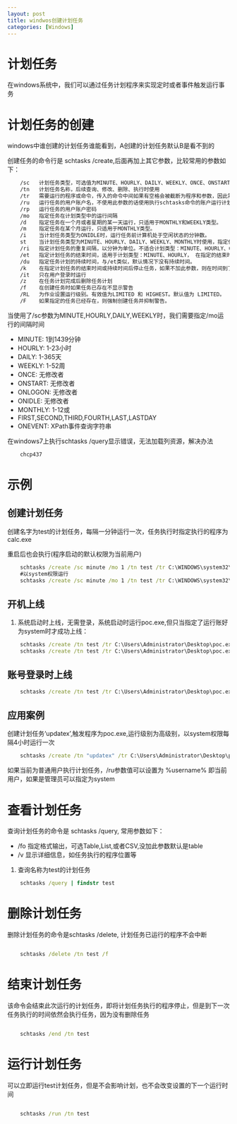 ```yaml
---
layout: post
title: windwos创建计划任务
categories: [Windows]
---
```

# 计划任务
在windows系统中，我们可以通过任务计划程序来实现定时或者事件触发运行事务
# 计划任务的创建
windows中谁创建的计划任务谁能看到，A创建的计划任务默认B是看不到的

创建任务的命令行是  schtasks /create,后面再加上其它参数，比较常用的参数如下：
``` sh
    /sc   计划任务类型，可选值为MINUTE、HOURLY、DAILY、WEEKLY、ONCE、ONSTART、ONLOGON、ONIDLE、MONTHLY、ONEVENT
    /tn   计划任务名称，后续查询、修改、删除、执行时使用
    /tr   需要运行的程序或命令，传入的命令中间如果有空格会被截断为程序和参数，因此需要将双引号转义并传入。
    /ru   运行任务的用户账户名，不使用此参数的话使用执行schtasks命令的账户运行计划任务
    /rp   运行任务的用户账户密码
    /mo   指定任务在计划类型中的运行间隔
    /d    指定任务在一个月或者星期的某一天运行，只适用于MONTHLY和WEEKLY类型。
    /m    指定任务在某个月运行，只适用于MONTHLY类型。
    /i    当计划任务类型为ONIDLE时，运行任务前计算机处于空闲状态的分钟数。
    st    当计划任务类型为MINUTE、HOURLY、DAILY、WEEKLY、MONTHLY时使用，指定任务的开始时间，默认为本地计算机的当前时间。
    /ri   指定计划任务的重复间隔，以分钟为单位。不适合计划类型：MINUTE、HOURLY、ONSTART、ONLOGON、ONIDLE
    /et   指定计划任务的结束时间，适用于计划类型：MINUTE、HOURLY， 在指定的结束时间之后，schtasks 不会再次启动任务，除非当前系统时间调回开始时间。默认情况下，没有结束时间。
    /du   指定任务计划的持续时间，与/et类似，默认情况下没有持续时间。
    /k    在指定计划任务的结束时间或持续时间后停止任务，如果不加此参数，则在时间到了会继续运行或者重启该任务。
    /it   只在用户登录时运行
    /z    在任务计划完成后删除任务计划
    /f    在创建任务时如果任务已存在不显示警告
    /RL   为作业设置运行级别。有效值为LIMITED 和 HIGHEST。默认值为 LIMITED。
    /F    如果指定的任务已经存在，则强制创建任务并抑制警告。

```
当使用了/sc参数为MINUTE,HOURLY,DAILY,WEEKLY时，我们需要指定/mo运行的间隔时间
+ MINUTE: 1到1439分钟
+ HOURLY: 1-23小时
+ DAILY: 1-365天
+ WEEKLY: 1-52周
+ ONCE: 无修改者
+ ONSTART: 无修改者
+ ONLOGON: 无修改者
+ ONIDLE: 无修改者
+ MONTHLY: 1-12或
+ FIRST,SECOND,THIRD,FOURTH,LAST,LASTDAY
+ ONEVENT: XPath事件查询字符串

在windows7上执行schtasks /query显示错误，无法加载列资源，解决办法
``` bat
    chcp437
```
# 示例
## 创建计划任务
创建名字为test的计划任务，每隔一分钟运行一次，任务执行时指定执行的程序为calc.exe

重启后也会执行(程序启动的默认权限为当前用户)

``` bat
    schtasks /create /sc minute /mo 1 /tn test /tr C:\WINDOWS\system32\calc.exe
    #以system权限运行
    schtasks /create /sc minute /mo 1 /tn test /tr C:\WINDOWS\system32\calc.exe /ru system

```
## 开机上线
1. 系统启动时上线，无需登录，系统启动时运行poc.exe,但只当指定了运行账好为system时才成功上线：
``` bat
    schtasks /create /tn test /tr C:\Users\Administrator\Desktop\poc.exe /sc onstart /ru 不运行（计划任务显示准备就绪）
    schtasks /create /tn test /tr C:\Users\Administrator\Desktop\poc.exe /sc onstart /ru administrator  不运行（计划任务显示准备就绪）
```

## 账号登录时上线
``` bat
    schtasks /create /tn test /tr C:\Users\Administrator\Desktop\poc.exe /sc onlogon   如添加计划任务时使用的账号，登录成功后即上线
```
## 应用案例
创建计划任务‘updatex’,触发程序为poc.exe,运行级别为高级别，以system权限每隔4小时运行一次
``` bat
    schtasks /create /tn "updatex" /tr C:\Users\Administrator\Desktop\poc.exe /rl highest /F /sc hourly /mo 4 /RU system
```
如果当前为普通用户执行计划任务，/ru参数值可以设置为 %username% 即当前用户，如果是管理员可以指定为system

# 查看计划任务
查询计划任务的命令是 schtasks /query, 常用参数如下：
+ /fo 指定格式输出，可选Table,List,或者CSV,没加此参数默认是table
+ /v 显示详细信息，如任务执行的程序位置等
1. 查询名称为test的计划任务
``` bat
    schtasks /query | findstr test
```
# 删除计划任务
删除计划任务的命令是schtasks /delete, 计划任务已运行的程序不会中断
``` bat

    schtasks /delete /tn test /f

```

# 结束计划任务
该命令会结束此次运行的计划任务，即将计划任务执行的程序停止，但是到下一次任务执行的时间依然会执行任务，因为没有删除任务
```bat

    schtasks /end /tn test

```

# 运行计划任务
可以立即运行test计划任务，但是不会影响计划，也不会改变设置的下一个运行时间
``` bat

    schtasks /run /tn test

```
